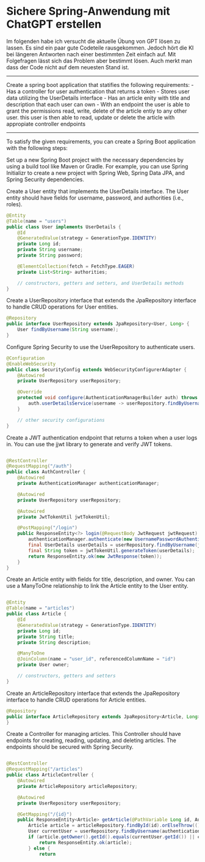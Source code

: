 # Sichere Spring-Anwendung mit ChatGPT erstellen

Im folgenden habe ich versucht die aktuelle Übung von GPT lösen zu lassen. Es sind ein paar gute Codeteile rausgekommen. Jedoch hört die KI bei längeren Antworten nach einer bestimmten Zeit einfach auf. Mit Folgefragen lässt sich das Problem aber bestimmt lösen. Auch merkt man dass der Code nicht auf dem neuesten Stand ist. 

<Hr>
Create a spring boot application that statifies the following requirements:
- Has a controller for user authentication that returns a token
- Stores user data utilizing the UserDetails interface
- Has an article enity with title and description that each user can own
- With an endpoint the user is able to grant the permissions read, write, delete of the article entiy to any other user. this user is then able to read, update or delete the article with appropiate controller endpoints

<hr>

To satisfy the given requirements, you can create a Spring Boot application with the following steps:

Set up a new Spring Boot project with the necessary dependencies by using a build tool like Maven or Gradle. For example, you can use Spring Initializr to create a new project with Spring Web, Spring Data JPA, and Spring Security dependencies.

Create a User entity that implements the UserDetails interface. The User entity should have fields for username, password, and authorities (i.e., roles).

```java
@Entity
@Table(name = "users")
public class User implements UserDetails {
    @Id
    @GeneratedValue(strategy = GenerationType.IDENTITY)
    private Long id;
    private String username;
    private String password;

    @ElementCollection(fetch = FetchType.EAGER)
    private List<String> authorities;

    // constructors, getters and setters, and UserDetails methods
}

```


Create a UserRepository interface that extends the JpaRepository interface to handle CRUD operations for User entities.

```java
@Repository
public interface UserRepository extends JpaRepository<User, Long> {
    User findByUsername(String username);
}
```



Configure Spring Security to use the UserRepository to authenticate users.

```java
@Configuration
@EnableWebSecurity
public class SecurityConfig extends WebSecurityConfigurerAdapter {
    @Autowired
    private UserRepository userRepository;

    @Override
    protected void configure(AuthenticationManagerBuilder auth) throws Exception {
        auth.userDetailsService(username -> userRepository.findByUsername(username));
    }

    // other security configurations
}
```

Create a JWT authentication endpoint that returns a token when a user logs in. You can use the jjwt library to generate and verify JWT tokens.

```java

@RestController
@RequestMapping("/auth")
public class AuthController {
    @Autowired
    private AuthenticationManager authenticationManager;

    @Autowired
    private UserRepository userRepository;

    @Autowired
    private JwtTokenUtil jwtTokenUtil;

    @PostMapping("/login")
    public ResponseEntity<?> login(@RequestBody JwtRequest jwtRequest) throws Exception {
        authenticationManager.authenticate(new UsernamePasswordAuthenticationToken(jwtRequest.getUsername(), jwtRequest.getPassword()));
        final UserDetails userDetails = userRepository.findByUsername(jwtRequest.getUsername());
        final String token = jwtTokenUtil.generateToken(userDetails);
        return ResponseEntity.ok(new JwtResponse(token));
    }
}
```

Create an Article entity with fields for title, description, and owner. You can use a ManyToOne relationship to link the Article entity to the User entity.

```java

@Entity
@Table(name = "articles")
public class Article {
    @Id
    @GeneratedValue(strategy = GenerationType.IDENTITY)
    private Long id;
    private String title;
    private String description;

    @ManyToOne
    @JoinColumn(name = "user_id", referencedColumnName = "id")
    private User owner;

    // constructors, getters and setters
}
```

Create an ArticleRepository interface that extends the JpaRepository interface to handle CRUD operations for Article entities.

```java
@Repository
public interface ArticleRepository extends JpaRepository<Article, Long> {
}
```

Create a Controller for managing articles. This Controller should have endpoints for creating, reading, updating, and deleting articles. The endpoints should be secured with Spring Security.

```java

@RestController
@RequestMapping("/articles")
public class ArticleController {
    @Autowired
    private ArticleRepository articleRepository;

    @Autowired
    private UserRepository userRepository;

    @GetMapping("/{id}")
    public ResponseEntity<Article> getArticle(@PathVariable Long id, Authentication authentication) {
        Article article = articleRepository.findById(id).orElseThrow(() -> new ResourceNotFoundException("Article", "id", id));
        User currentUser = userRepository.findByUsername(authentication.getName());
        if (article.getOwner().getId().equals(currentUser.getId()) || currentUser.getAuthorities().contains("ROLE_ADMIN")) {
            return ResponseEntity.ok(article);
        } else {
            return
```